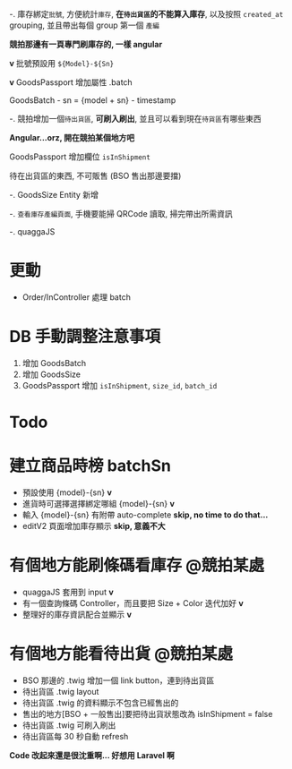 -. 庫存綁定`批號`, 方便統計`庫存`, **在`待出貨區`的不能算入庫存**, 以及按照 `created_at` grouping, 並且帶出每個 group 第一個
`產編`

**競拍那邊有一頁專門刷庫存的, 一樣 angular**

**v** 批號預設用 `${Model}-${Sn}`

**v** GoodsPassport 增加屬性 .batch

GoodsBatch 
    - sn = {model + sn}
    - timestamp

-. 競拍增加一個`待出貨區`, **可刷入刷出**, 並且可以看到現在`待貨區`有哪些東西

**Angular...orz, 開在競拍某個地方吧**

GoodsPassport 增加欄位 `isInShipment`

待在出貨區的東西, 不可販售 (BSO 售出那邊要擋)

-. GoodsSize Entity 新增

-. `查看庫存產編頁面`, 手機要能掃 QRCode 讀取, 掃完帶出所需資訊

-. quaggaJS

# 更動

- Order/InController 處理 batch

# DB 手動調整注意事項

1. 增加 GoodsBatch
2. 增加 GoodsSize
3. GoodsPassport 增加 `isInShipment`, `size_id`, `batch_id`

# Todo 
# 建立商品時榜 batchSn 

- 預設使用 {model}-{sn} **v**
- 進貨時可選擇選擇綁定哪組 {model}-{sn}  **v**
- 輸入 {model}-{sn} 有附帶 auto-complete **skip, no time to do that...**
- editV2 頁面增加庫存顯示 **skip, 意義不大**

# 有個地方能刷條碼看庫存 @競拍某處

- quaggaJS 套用到 input **v**
- 有一個查詢條碼 Controller，而且要把 Size + Color 迭代加好 **v**
- 整理好的庫存資訊配合並顯示 **v**

# 有個地方能看待出貨 @競拍某處

- BSO 那邊的 .twig 增加一個 link button，連到待出貨區
- 待出貨區 .twig layout
- 待出貨區 .twig 的資料顯示不包含已經售出的
- 售出的地方[BSO + 一般售出]要把待出貨狀態改為 isInShipment = false
- 待出貨區 .twig 可刷入刷出
- 待出貨區每 30 秒自動 refresh


**Code 改起來還是很沈重啊... 好想用 Laravel 啊**



